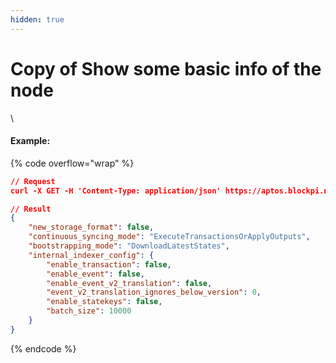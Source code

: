 ```yaml
---
hidden: true
---
```


# Copy of Show some basic info of the node

\


#### Example:

{% code overflow="wrap" %}
```json
// Request
curl -X GET -H 'Content-Type: application/json' https://aptos.blockpi.network/aptos/v1/your_api_key/v1/info

// Result
{
    "new_storage_format": false,
    "continuous_syncing_mode": "ExecuteTransactionsOrApplyOutputs",
    "bootstrapping_mode": "DownloadLatestStates",
    "internal_indexer_config": {
        "enable_transaction": false,
        "enable_event": false,
        "enable_event_v2_translation": false,
        "event_v2_translation_ignores_below_version": 0,
        "enable_statekeys": false,
        "batch_size": 10000
    }
}
```
{% endcode %}
